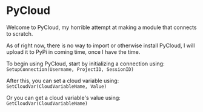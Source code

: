 # PyCloud
Welcome to PyCloud, my horrible attempt at making a module that connects to scratch.

As of right now, there is no way to import or otherwise install PyCloud, I will upload it to PyPi in coming time, once I have the time.
<br />


To begin using PyCloud, start by initializing a connection using:
`SetupConnection(Username, ProjectID, SessionID)`

After this, you can set a cloud variable using:
`SetCloudVar(CloudVariableName, Value)`

Or you can get a cloud variable's value using:
`GetCloudVar(CloudVariableName)`
